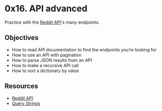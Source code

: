 # 0x16. API advanced
Practice with the [Reddit API](https://www.reddit.com/dev/api/)'s many endpoints.

## Objectives
- How to read API documentation to find the endpoints you’re looking for
- How to use an API with pagination
- How to parse JSON results from an API
- How to make a recursive API call
- How to sort a dictionary by value

## Resources
+ [Reddit API](https://www.reddit.com/dev/api/)
+ [Query Strings](https://en.wikipedia.org/wiki/Query_string)